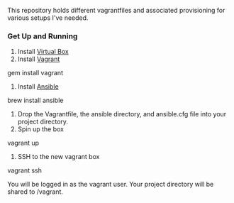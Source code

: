 This repository holds different vagrantfiles and associated provisioning for various setups I've needed.

### Get Up and Running

1. Install [Virtual Box][1]
1. Install [Vagrant][2]

  gem install vagrant
1. Install [Ansible][3]

  brew install ansible
1. Drop the Vagrantfile, the ansible directory, and ansible.cfg file into your project directory.
1. Spin up the box

  vagrant up
1. SSH to the new vagrant box

  vagrant ssh

You will be logged in as the vagrant user. Your project directory will be shared to /vagrant.    

[1]: https://www.virtualbox.org/wiki/Downloads
[2]: http://www.vagrantup.com/
[3]: http://www.ansible.com/
